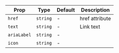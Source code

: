 | Prop   | Type     | Default | Description    |
| ------ | -------- | ------- | -------------- |
| `href` | `string` | -       | href attribute |
| `text` | `string` | -       | Link text      |
| `ariaLabel` | `string` | -       |       |
| `icon` | `string` | -       |       |
